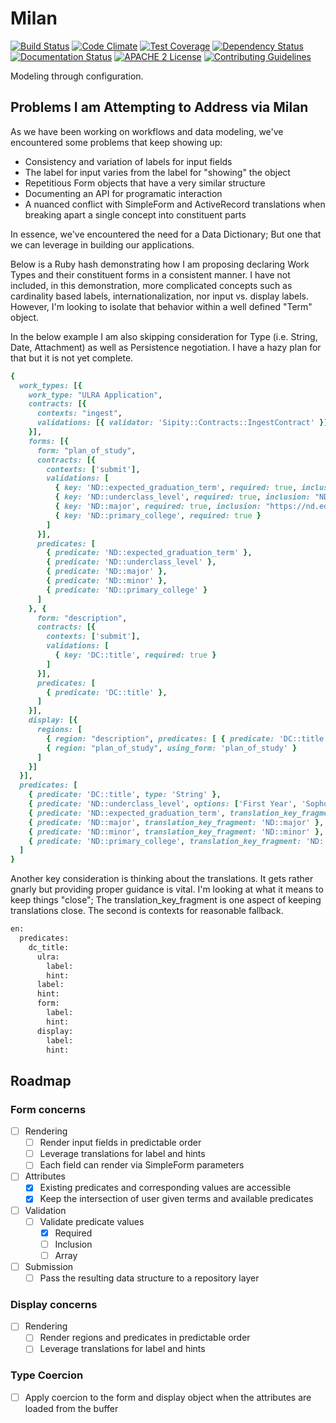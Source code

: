 # Milan

[![Build Status](https://travis-ci.org/jeremyf/milan.png?branch=master)](https://travis-ci.org/jeremyf/milan)
[![Code Climate](https://codeclimate.com/github/jeremyf/milan.png)](https://codeclimate.com/github/jeremyf/milan)
[![Test Coverage](https://codeclimate.com/github/jeremyf/milan/badges/coverage.svg)](https://codeclimate.com/github/jeremyf/milan)
[![Dependency Status](https://gemnasium.com/jeremyf/milan.svg)](https://gemnasium.com/jeremyf/milan)
[![Documentation Status](http://inch-ci.org/github/jeremyf/milan.svg?branch=master)](http://inch-ci.org/github/jeremyf/milan)
[![APACHE 2 License](http://img.shields.io/badge/APACHE2-license-blue.svg)](./LICENSE)
[![Contributing Guidelines](http://img.shields.io/badge/CONTRIBUTING-Guidelines-blue.svg)](./CONTRIBUTING.md)

Modeling through configuration.

## Problems I am Attempting to Address via Milan

As we have been working on workflows and data modeling, we've encountered some problems that keep showing up:

* Consistency and variation of labels for input fields
* The label for input varies from the label for "showing" the object
* Repetitious Form objects that have a very similar structure
* Documenting an API for programatic interaction
* A nuanced conflict with SimpleForm and ActiveRecord translations when breaking apart a single concept into constituent parts

In essence, we've encountered the need for a Data Dictionary; But one that we can leverage in building our applications.

Below is a Ruby hash demonstrating how I am proposing declaring Work Types and their constituent forms in a consistent manner.
I have not included, in this demonstration, more complicated concepts such as cardinality based labels, internationalization, nor input vs. display labels.
However, I'm looking to isolate that behavior within a well defined "Term" object.

In the below example I am also skipping consideration for Type (i.e. String, Date, Attachment) as well as Persistence negotiation.
I have a hazy plan for that but it is not yet complete.

```ruby
{
  work_types: [{
    work_type: "ULRA Application",
    contracts: [{
      contexts: "ingest",
      validations: [{ validator: 'Sipity::Contracts::IngestContract' }]
    }],
    forms: [{
      form: "plan_of_study",
      contracts: [{
        contexts: ['submit'],
        validations: [
          { key: 'ND::expected_graduation_term', required: true, inclusion: ["Summer 2016", "Fall 2016"] },
          { key: 'ND::underclass_level', required: true, inclusion: "ND::underclass_level/options" },
          { key: 'ND::major', required: true, inclusion: "https://nd.edu/api/majors.json" },
          { key: 'ND::primary_college', required: true }
        ]
      }],
      predicates: [
        { predicate: 'ND::expected_graduation_term' },
        { predicate: 'ND::underclass_level' },
        { predicate: 'ND::major' },
        { predicate: 'ND::minor' },
        { predicate: 'ND::primary_college' }
      ]
    }, {
      form: "description",
      contracts: [{
        contexts: ['submit'],
        validations: [
          { key: 'DC::title', required: true }
        ]
      }],
      predicates: [
        { predicate: 'DC::title' },
      ]
    }],
    display: [{
      regions: [
        { region: "description", predicates: [ { predicate: 'DC::title' } ] },
        { region: "plan_of_study", using_form: 'plan_of_study' }
      ]
    }]
  }],
  predicates: [
    { predicate: 'DC::title', type: 'String' },
    { predicate: 'ND::underclass_level', options: ['First Year', 'Sophomore', 'Junior', 'Senior', '5th Year'], translation_key_fragment: 'ND::underclass_level' },
    { predicate: 'ND::expected_graduation_term', translation_key_fragment: 'ND::ulra.expected_graduation_term' },
    { predicate: 'ND::major', translation_key_fragment: 'ND::major' },
    { predicate: 'ND::minor', translation_key_fragment: 'ND::minor' },
    { predicate: 'ND::primary_college', translation_key_fragment: 'ND::primary_college', indexing_strategies: ['text'] }
  ]
}
```

Another key consideration is thinking about the translations. It gets rather gnarly but providing proper guidance is vital. I'm looking at what it means to keep things "close"; The translation_key_fragment is one aspect of keeping translations close. The second is contexts for reasonable fallback.

```ruby
en:
  predicates:
    dc_title:
      ulra:
        label:
        hint:
      label:
      hint:
      form:
        label:
        hint:
      display:
        label:
        hint:
```

## Roadmap

### Form concerns

- [ ] Rendering
  - [ ] Render input fields in predictable order
  - [ ] Leverage translations for label and hints
  - [ ] Each field can render via SimpleForm parameters
- [ ] Attributes
  - [x] Existing predicates and corresponding values are accessible
  - [x] Keep the intersection of user given terms and available predicates
- [ ] Validation
  - [ ] Validate predicate values
    - [x] Required
    - [ ] Inclusion
    - [ ] Array
- [ ] Submission
  - [ ] Pass the resulting data structure to a repository layer

### Display concerns

- [ ] Rendering
  - [ ] Render regions and predicates in predictable order
  - [ ] Leverage translations for label and hints

### Type Coercion

- [ ] Apply coercion to the form and display object when the attributes are loaded from the buffer
